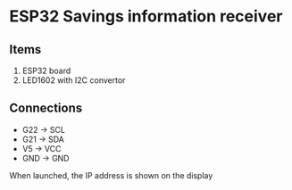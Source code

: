 # ESP32 Savings information receiver

## Items
1) ESP32 board
2) LED1602 with I2C convertor

## Connections
- G22 -> SCL
- G21 -> SDA
- V5 -> VCC
- GND -> GND

When launched, the IP address is shown on the display
